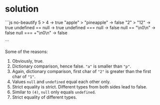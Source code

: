 # solution

\`\`\`js no-beautify 5 &gt; 4 → true "apple" &gt; "pineapple" → false "2" &gt; "12" → true undefined == null → true undefined === null → false null == "\n0\n" → false null === +"\n0\n" → false

\`\`\`

Some of the reasons:

1. Obviously, true.
2. Dictionary comparison, hence false. `"a"` is smaller than `"p"`.
3. Again, dictionary comparison, first char of `"2"` is greater than the first char of `"1"`.
4. Values `null` and `undefined` equal each other only.
5. Strict equality is strict. Different types from both sides lead to false.
6. Similar to `(4)`, `null` only equals `undefined`.
7. Strict equality of different types.


